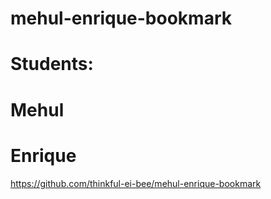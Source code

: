 # mehul-enrique-bookmark

# Students:
# Mehul
# Enrique
https://github.com/thinkful-ei-bee/mehul-enrique-bookmark
